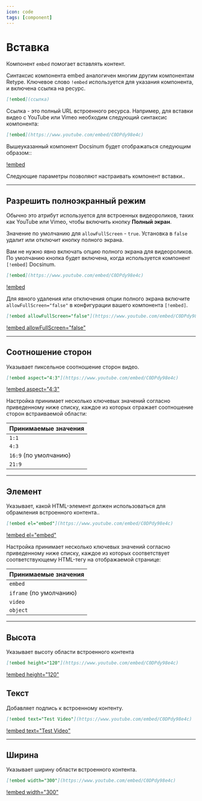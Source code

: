```yaml
---
icon: code
tags: [component]
---
```

# Вставка

Компонент `embed` помогает вставлять контент.

Синтаксис компонента embed аналогичен многим другим компонентам Retype. Ключевое слово `!embed` используется для указания компонента, и включена ссылка на ресурс.

```md
[!embed](ссылка)
```

Ссылка - это полный URL встроенного ресурса. Например, для вставки видео с YouTube или Vimeo необходим следующий синтаксис компонента:

```md
[!embed](https://www.youtube.com/embed/C0DPdy98e4c)
```

Вышеуказанный компонент Docsinum будет отображаться следующим образом::

[!embed](https://www.youtube.com/embed/C0DPdy98e4c)

Следующие параметры позволяют настраивать компонент вставки..

---

## Разрешить полноэкранный режим

Обычно это атрибут используется для встроенных видеороликов, таких как YouTube или Vimeo, чтобы включить кнопку **Полный экран**.

Значение по умолчанию для `allowFullScreen` - `true`. Установка в `false` удалит или отключит кнопку полного экрана.

Вам не нужно явно включать опцию полного экрана для видеороликов. По умолчанию кнопка будет включена, когда используется компонент `[!embed]` Docsinum.

```md
[!embed](https://www.youtube.com/embed/C0DPdy98e4c)
```

[!embed](https://www.youtube.com/embed/C0DPdy98e4c)

Для явного удаления или отключения опции полного экрана включите `allowFullScreen="false"` в конфигурации вашего компонента `[!embed]`.

```md
[!embed allowFullScreen="false"](https://www.youtube.com/embed/C0DPdy98e4c)
```

[!embed allowFullScreen="false"](https://www.youtube.com/embed/C0DPdy98e4c)

---

## Соотношение сторон

Указывает пиксельное соотношение сторон видео.

```md
[!embed aspect="4:3"](https://www.youtube.com/embed/C0DPdy98e4c)
```

[!embed aspect="4:3"](https://www.youtube.com/embed/C0DPdy98e4c)

Настройка принимает несколько ключевых значений согласно приведенному ниже списку, каждое из которых отражает соотношение сторон встраиваемой области:

| Принимаемые значения |
| --- |
| `1:1` |
| `4:3` |
| `16:9` (по умолчанию) |
| `21:9` |

---

## Элемент

Указывает, какой HTML-элемент должен использоваться для обрамления встроенного контента..

```md
[!embed el="embed"](https://www.youtube.com/embed/C0DPdy98e4c)
```

[!embed el="embed"](https://www.youtube.com/embed/C0DPdy98e4c)

Настройка принимает несколько ключевых значений согласно приведенному ниже списку, каждое из которых соответствует соответствующему HTML-тегу на отображаемой странице:

| Принимаемые значения |
| --- |
| `embed` |
| `iframe` (по умолчанию) |
| `video` |
| `object` |

---

## Высота

Указывает высоту области встроенного контента

```md
[!embed height="120"](https://www.youtube.com/embed/C0DPdy98e4c)
```

[!embed height="120"](https://www.youtube.com/embed/C0DPdy98e4c)

## Текст

Добавляет подпись к встроенному контенту.

```md
[!embed text="Test Video"](https://www.youtube.com/embed/C0DPdy98e4c)
```

[!embed text="Test Video"](https://www.youtube.com/embed/C0DPdy98e4c)

---

## Ширина

Указывает ширину области встроенного контента.

```md
[!embed width="300"](https://www.youtube.com/embed/C0DPdy98e4c)
```

[!embed width="300"](https://www.youtube.com/embed/C0DPdy98e4c)
